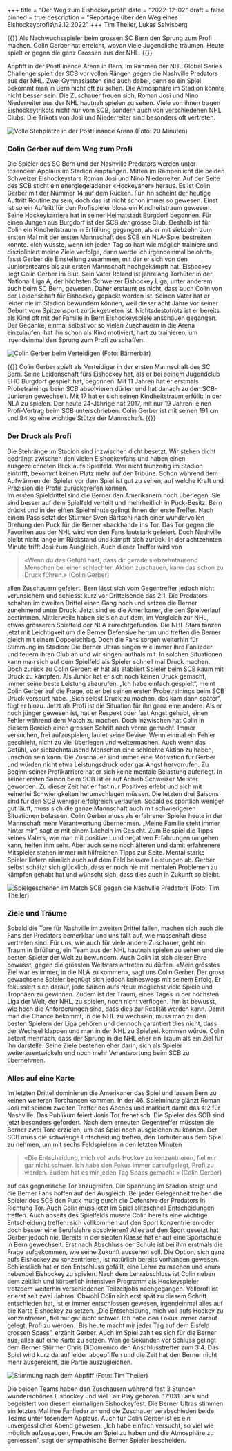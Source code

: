 +++
title = "Der Weg zum Eishockeyprofi"
date = "2022-12-02"
draft = false
pinned = true
description = "Reportage über den Weg eines Eishockeyprofis\n2.12.2022"
+++
Tim Theiler, Lukas Salvisberg

{{}} Als Nachwuchsspieler beim grossen SC Bern den Sprung zum Profi machen. Colin Gerber hat erreicht, wovon viele Jugendliche träumen. Heute spielt er gegen die ganz Grossen aus der NHL. {{}}

Anpfiff in der PostFinance Arena in Bern. Im Rahmen der NHL Global Series Challenge spielt der SCB vor vollen Rängen gegen die Nashville Predators aus der NHL. Zwei Gymnasiasten sind auch dabei, denn so ein Spiel bekommt man in Bern nicht oft zu sehen. Die Atmosphäre im Stadion könnte nicht besser sein. Die Zuschauer freuen sich, Roman Josi und Nino Niederreiter aus der NHL hautnah spielen zu sehen. Viele von ihnen tragen Eishockeytrikots nicht nur vom SCB, sondern auch von verschiedenen NHL Clubs. Die Trikots von Josi und Niederreiter sind besonders oft vertreten.

![Volle Stehplätze in der PostFinance Arena (Foto: 20 Minuten)](blob:https://timundlukas.netlify.app/4b1e5a69-84d7-4e29-8854-5ddfeb364d4a "Volle Stehplätze in der PostFinance Arena (Foto: 20 Minuten)")

### Colin Gerber auf dem Weg zum Profi

Die Spieler des SC Bern und der Nashville Predators werden unter tosendem Applaus im Stadion empfangen. Mitten im Rampenlicht die beiden Schweizer Eishockeystars Roman Josi und Nino Niederreiter. Auf der Seite des SCB sticht ein energiegeladener «Hockeyaner» heraus. Es ist Colin Gerber mit der Nummer 14 auf dem Rücken. Für ihn scheint der heutige Auftritt Routine zu sein, doch das ist nicht schon immer so gewesen. Einst ist so ein Auftritt für den Profispieler bloss ein Kindheitstraum gewesen. Seine Hockeykarriere hat in seiner Heimatstadt Burgdorf begonnen. Für einen Jungen aus Burgdorf ist der SCB *der* grosse Club. Deshalb ist für Colin ein Kindheitstraum in Erfüllung gegangen, als er mit siebzehn zum ersten Mal mit der ersten Mannschaft des SCB ein NLA-Spiel bestreiten konnte. «Ich wusste, wenn ich jeden Tag so hart wie möglich trainiere und diszipliniert meine Ziele verfolge, dann werde ich irgendeinmal belohnt», fasst Gerber die Einstellung zusammen, mit der er sich von den Juniorenteams bis zur ersten Mannschaft hochgekämpft hat. Eishockey liegt Colin Gerber im Blut. Sein Vater Roland ist jahrelang Torhüter in der National Liga A, der höchsten Schweizer Eishockey Liga, unter anderem auch beim SC Bern, gewesen. Daher erstaunt es nicht, dass auch Colin von der Leidenschaft für Eishockey gepackt worden ist. Seinen Vater hat er leider nie im Stadion bewundern können, weil dieser acht Jahre vor seiner Geburt vom Spitzensport zurückgetreten ist. Nichtsdestotrotz ist er bereits als Kind oft mit der Familie in Bern Eishockeyspiele anschauen gegangen. Der Gedanke, einmal selbst vor so vielen Zuschauern in die Arena einzulaufen, hat ihn schon als Kind motiviert, hart zu trainieren, um irgendeinmal den Sprung zum Profi zu schaffen.

![Colin Gerber beim Verteidigen (Foto: Bärnerbär)](blob:https://timundlukas.netlify.app/0046c0ce-0e7e-4e04-8481-f3faf7914d4b "Colin Gerber beim Verteidigen (Foto: Bärnerbär) ")

{{}} Colin Gerber spielt als Verteidiger in der ersten Mannschaft des SC Bern. Seine Leidenschaft fürs Eishockey hat, als er bei seinem Jugendclub EHC Burgdorf gespielt hat, begonnen. Mit 11 Jahren hat er erstmals Probetrainings beim SCB absolvieren dürfen und hat danach zu den SCB-Junioren gewechselt. Mit 17 hat er sich seinen Kindheitstraum erfüllt: In der NLA zu spielen. Der heute 24-Jährige hat 2017, mit nur 19 Jahren, einen Profi-Vertrag beim SCB unterschrieben. Colin Gerber ist mit seinen 191 cm und 94 kg eine wichtige Stütze der Mannschaft. {{}}

### Der Druck als Profi

Die Stehränge im Stadion sind inzwischen dicht besetzt. Wir stehen dicht gedrängt zwischen den vielen Eishockeyfans und haben einen ausgezeichneten Blick aufs Spielfeld. Wer nicht frühzeitig im Stadion eintrifft, bekommt keinen Platz mehr auf der Tribüne. Schon während dem Aufwärmen der Spieler vor dem Spiel ist gut zu sehen, auf welche Kraft und Präzision die Profis zurückgreifen können.\
Im ersten Spieldrittel sind die Berner den Amerikanern noch überlegen. Sie sind besser auf dem Spielfeld verteilt und mehrheitlich in Puck-Besitz. Bern drückt und in der elften Spielminute gelingt ihnen der erste Treffer. Nach einem Pass setzt der Stürmer Sven Bärtschi nach einer wundervollen Drehung den Puck für die Berner «backhand» ins Tor. Das Tor gegen die Favoriten aus der NHL wird von den Fans lautstark gefeiert. Doch Nashville bleibt nicht lange im Rückstand und kämpft sich zurück. In der achtzehnten Minute trifft Josi zum Ausgleich. Auch dieser Treffer wird von

> «Wenn du das Gefühl hast, dass dir gerade siebzehntausend Menschen bei einer schlechten Aktion zuschauen, kann das schon zu Druck führen.» (Colin Gerber)

allen Zuschauern gefeiert. Bern lässt sich vom Gegentreffer jedoch nicht verunsichern und schiesst kurz vor Drittelsende das 2:1. Die Predators schalten im zweiten Drittel einen Gang hoch und setzen die Berner zunehmend unter Druck. Jetzt sind es die Amerikaner, die den Spielverlauf bestimmen. Mittlerweile haben sie sich auf dem, im Vergleich zur NHL, etwas grösseren Spielfeld der NLA zurechtgefunden. Die NHL Stars tanzen jetzt mit Leichtigkeit um die Berner Defensive herum und treffen die Berner gleich mit einem Doppelschlag. Doch die Fans sorgen weiterhin für Stimmung im Stadion: Die Berner Ultras singen wie immer ihre Fanlieder und feuern ihren Club an und wir singen lauthals mit. In solchen Situationen kann man sich auf dem Spielfeld als Spieler schnell mal Druck machen. Doch zurück zu Colin Gerber: er hat als etabliert Spieler beim SCB kaum mit Druck zu kämpfen. Als Junior hat er sich noch keinen Druck gemacht, immer seine beste Leistung abzurufen. „Ich habe einfach gespielt“, meint Colin Gerber auf die Frage, ob er bei seinen ersten Probetrainings beim SCB Druck verspürt habe. „Sich selbst Druck zu machen, das kam dann später“, fügt er hinzu. Jetzt als Profi ist die Situation für ihn ganz eine andere. Als er noch jünger gewesen ist, hat er Respekt oder fast Angst gehabt, einen Fehler während dem Match zu machen. Doch inzwischen hat Colin in diesem Bereich einen grossen Schritt nach vorne gemacht. Immer versuchen, frei aufzuspielen, lautet seine Devise. Wenn einmal ein Fehler geschieht, nicht zu viel überlegen und weitermachen. Auch wenn das Gefühl, vor siebzehntausend Menschen eine schlechte Aktion zu haben, unschön sein kann. Die Zuschauer sind immer eine Motivation für Gerber und würden nicht etwa Leistungsdruck oder gar Angst hervorrufen. Zu Beginn seiner Profikarriere hat er sich keine mentale Belastung auferlegt. In seiner ersten Saison beim SCB ist er auf Anhieb Schweizer Meister geworden. Zu dieser Zeit hat er fast nur Positives erlebt und sich mit keinerlei Schwierigkeiten herumschlagen müssen. Die letzten drei Saisons sind für den SCB weniger erfolgreich verlaufen. Sobald es sportlich weniger gut läuft, muss sich die ganze Mannschaft auch mit schwierigeren Situationen befassen. Colin Gerber muss als erfahrener Spieler heute in der Mannschaft mehr Verantwortung übernehmen. „Meine Familie steht immer hinter mir“, sagt er mit einem Lächeln im Gesicht. Zum Beispiel die Tipps seines Vaters, wie man mit positiven und negativen Erfahrungen umgehen kann, helfen ihm sehr. Aber auch seine noch älteren und damit erfahrenere Mitspieler stehen immer mit hilfreichen Tipps zur Seite. Mental starke Spieler liefern nämlich auch auf dem Feld bessere Leistungen ab. Gerber selbst schätzt sich glücklich, dass er noch nie mit mentalen Problemen zu kämpfen gehabt hat und wünscht sich, dass dies auch in Zukunft so bleibt.

![Spielgeschehen im Match SCB gegen die Nashville Predators (Foto: Tim Theiler)](blob:https://timundlukas.netlify.app/f21807ff-f0f0-4436-b380-b14f34c27d12 "Spielgeschehen im Match SCB gegen die Nashville Predators (Foto: Tim Theiler)")

### Ziele und Träume

Sobald die Tore für Nashville im zweiten Drittel fallen, machen sich auch die Fans der Predators bemerkbar und uns fällt auf, wie massenhaft diese vertreten sind. Für uns, wie auch für viele andere Zuschauer, geht ein Traum in Erfüllung, ein Team aus der NHL hautnah spielen zu sehen und die besten Spieler der Welt zu bewundern. Auch Colin ist sich dieser Ehre bewusst, gegen die grössten Weltstars antreten zu dürfen. «Mein grösstes Ziel war es immer, in die NLA zu kommen», sagt uns Colin Gerber. Der gross gewachsene Spieler begnügt sich jedoch keineswegs mit seinem Erfolg. Er fokussiert sich darauf, jede Saison aufs Neue möglichst viele Spiele und Trophäen zu gewinnen. Zudem ist der Traum, eines Tages in der höchsten Liga der Welt, der NHL, zu spielen, noch nicht verflogen. Ihm ist bewusst, wie hoch die Anforderungen sind, dass dies zur Realität werden kann. Damit man die Chance bekommt, in die NHL zu wechseln, muss man zu den besten Spielern der Liga gehören und dennoch garantiert dies nicht, dass der Wechsel klappen und man in der NHL zu Spielzeit kommen würde. Colin betont mehrfach, dass der Sprung in die NHL eher ein Traum als ein Ziel für ihn darstelle. Seine Ziele bestehen eher darin, sich als Spieler weiterzuentwickeln und noch mehr Verantwortung beim SCB zu übernehmen.  

### Alles auf eine Karte

Im letzten Drittel dominieren die Amerikaner das Spiel und lassen Bern zu keinen weiteren Torchancen kommen. In der 46. Spielminute glänzt Roman Josi mit seinem zweiten Treffer des Abends und markiert damit das 4:2 für Nashville. Das Publikum feiert Josis Tor frenetisch. Die Spieler des SCB sind jetzt besonders gefordert. Nach dem erneuten Gegentreffer müssten die Berner zwei Tore erzielen, um das Spiel noch ausgleichen zu können. Der SCB muss die schwierige Entscheidung treffen, den Torhüter aus dem Spiel zu nehmen, um mit sechs Feldspielern in den letzten Minuten

> «Die Entscheidung, mich voll aufs Hockey zu konzentrieren, fiel mir gar nicht schwer. Ich habe den Fokus immer daraufgelegt, Profi zu werden. Zudem hat es mir jeden Tag Spass gemacht.» (Colin Gerber)

auf das gegnerische Tor anzugreifen. Die Spannung im Stadion steigt und die Berner Fans hoffen auf den Ausgleich. Bei jeder Gelegenheit treiben die Spieler des SCB den Puck mutig durch die Defensive der Predators in Richtung Tor. Auch Colin muss jetzt im Spiel blitzschnell Entscheidungen treffen. Auch abseits des Spielfelds musste Colin bereits eine wichtige Entscheidung treffen: sich vollkommen auf den Sport konzentrieren oder doch besser eine Berufslehre absolvieren? Alles auf den Sport gesetzt hat Gerber jedoch nie. Bereits in der siebten Klasse hat er auf eine Sportschule in Bern gewechselt. Erst nach Abschluss der Schule ist bei ihm erstmals die Frage aufgekommen, wie seine Zukunft aussehen soll. Die Option, sich ganz aufs Eishockey zu konzentrieren, ist natürlich bereits vorhanden gewesen. Schliesslich hat er den Entschluss gefällt, eine Lehre zu machen und «nur» nebenbei Eishockey zu spielen. Nach dem Lehrabschluss ist Colin neben dem zeitlich und körperlich intensiven Programm als Hockeyspieler trotzdem weiterhin verschiedenen Teilzeitjobs nachgegangen. Vollprofi ist er erst seit zwei Jahren. Obwohl Colin sich erst spät zu diesem Schritt entschieden hat, ist er immer entschlossen gewesen, irgendeinmal alles auf die Karte Eishockey zu setzen. „Die Entscheidung, mich voll aufs Hockey zu konzentrieren, fiel mir gar nicht schwer. Ich habe den Fokus immer darauf gelegt, Profi zu werden.  Bis heute macht mir jeder Tag auf dem Eisfeld grossen Spass”, erzählt Gerber. Auch im Spiel zahlt es sich für die Berner aus, alles auf eine Karte zu setzen. Wenige Sekunden vor Schluss gelingt dem Berner Stürmer Chris DiDomenico den Anschlusstreffer zum 3:4. Das Spiel wird kurz darauf leider abgepfiffen und die Zeit hat den Berner nicht mehr ausgereicht, die Partie auszugleichen.

![Stimmung nach dem Abpfiff (Foto: Tim Theiler)](blob:https://timundlukas.netlify.app/3f4f4808-a31f-42d2-a774-47ac59c76c90 "Stimmung nach dem Abpfiff (Foto: Tim Theiler)")

Die beiden Teams haben den Zuschauern während fast 3 Stunden wunderschönes Eishockey und viel Fair Play geboten. 17’031 Fans sind begeistert von diesem einmaligen Eishockeyfest. Die Berner Ultras stimmen ein letztes Mal ihre Fanlieder an und die Zuschauer verabschieden beide Teams unter tosendem Applaus. Auch für Colin Gerber ist es ein unvergesslicher Abend gewesen. „Ich habe einfach versucht, so viel wie möglich aufzusaugen, Freude am Spiel zu haben und die Atmosphäre zu geniessen”, sagt der sympathische Berner Spieler bescheiden.

<!--EndFragment-->
